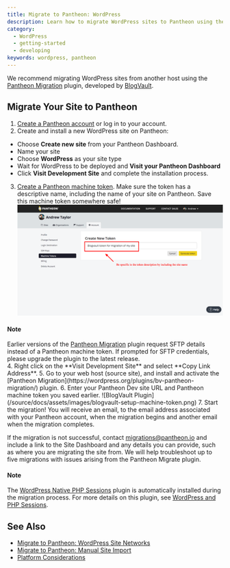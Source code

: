 ```yaml
---
title: Migrate to Pantheon: WordPress
description: Learn how to migrate WordPress sites to Pantheon using the Pantheon Migration plugin from BlogVault.
category:
  - WordPress
  - getting-started
  - developing
keywords: wordpress, pantheon
---
```

We recommend migrating WordPress sites from another host using the [Pantheon Migration](https://wordpress.org/plugins/bv-pantheon-migration/) plugin, developed by [BlogVault](https://blogvault.net/).

## Migrate Your Site to Pantheon

1. [Create a Pantheon account](https://dashboard.pantheon.io/register) or log in to your account.
2. Create and install a new WordPress site on Pantheon:
 - Choose **Create new site** from your Pantheon Dashboard.
 - Name your site
 - Choose **WordPress** as your site type
 - Wait for WordPress to be deployed and **Visit your Pantheon Dashboard**
 - Click **Visit Development Site** and complete the installation process.
3. [Create a Pantheon machine token](https://dashboard.pantheon.io/users/#account/tokens/create/). Make sure the token has a descriptive name, including the name of your site on Pantheon. Save this machine token somewhere safe!
 ![Create a machine token](/source/docs/assets/images/pantheon-create-machine-token.png)
 <div class="alert alert-info" role="alert">
 <h4>Note</h4>  
 Earlier versions of the <a href="https://wordpress.org/plugins/bv-pantheon-migration/">Pantheon Migration</a> plugin request SFTP details instead of a Pantheon machine token. If prompted for SFTP credentials, please upgrade the plugin to the latest release.
 </div>
4. Right click on the **Visit Development Site** and select **Copy Link Address**.
5. Go to your web host (source site), and install and activate the [Pantheon Migration](https://wordpress.org/plugins/bv-pantheon-migration/) plugin.
6. Enter your Pantheon Dev site URL and Pantheon machine token you saved earlier.
![BlogVault Plugin](/source/docs/assets/images/blogvault-setup-machine-token.png)
7. Start the migration! You will receive an email, to the email address associated with your Pantheon account, when the migration begins and another email when the migration completes.

If the migration is not successful, contact <migrations@pantheon.io> and include a link to the Site Dashboard and any details you can provide, such as where you are migrating the site from. We will help troubleshoot up to five migrations with issues arising from the Pantheon Migrate plugin.

<div class="alert alert-info" role="alert">
<h4>Note</h4>  
The <a href="https://wordpress.org/plugins/wp-native-php-sessions/">WordPress Native PHP Sessions</a> plugin is automatically installed during the migration process. For more details on this plugin, see <a href="/docs/wordpress-sessions/">WordPress and PHP Sessions</a>.
</div>

## See Also

- [Migrate to Pantheon: WordPress Site Networks](/docs/migrate-wordpress-site-networks)
- [Migrate to Pantheon: Manual Site Import](/docs/manual-import)
- [Platform Considerations](/docs/platform-considerations)
